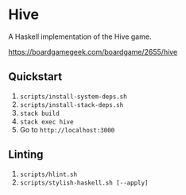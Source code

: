 # Hive

A Haskell implementation of the Hive game.

https://boardgamegeek.com/boardgame/2655/hive

## Quickstart

1. `scripts/install-system-deps.sh`
1. `scripts/install-stack-deps.sh`
1. `stack build`
1. `stack exec hive`
1. Go to `http://localhost:3000`

## Linting

1. `scripts/hlint.sh`
1. `scripts/stylish-haskell.sh [--apply]`
